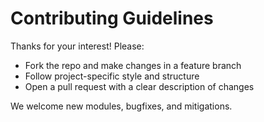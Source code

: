 # Contributing Guidelines

Thanks for your interest! Please:
- Fork the repo and make changes in a feature branch
- Follow project-specific style and structure
- Open a pull request with a clear description of changes

We welcome new modules, bugfixes, and mitigations.
